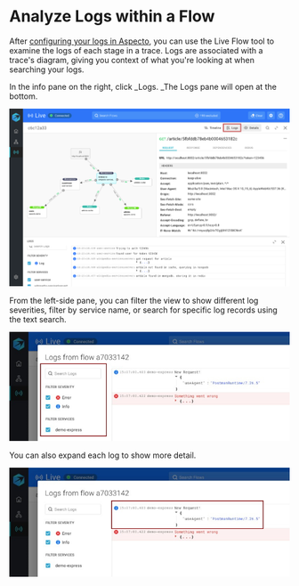# Analyze Logs within a Flow

After [configuring your logs in Aspecto](../../send-tracing-data-to-aspecto/aspecto-sdk/customize-defaults/configure-logs.md), you can use the Live Flow tool to examine the logs of each stage in a trace. Logs are associated with a trace's diagram, giving you context of what you're looking at when searching your logs.

In the info pane on the right, click _Logs. _The Logs pane will open at the bottom. 

![](../../.gitbook/assets/logs.png)

From the left-side pane, you can filter the view to show different log severities, filter by service name, or search for specific log records using the text search.

![](../../.gitbook/assets/whatsapp-image-2020-11-09-at-15.09.09-log-2-highlighted-filter-search.jpg)

You can also expand each log to show more detail.

![](../../.gitbook/assets/whatsapp-image-2020-11-09-at-15.09.09-log-2-highlighted.jpg)





